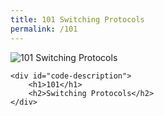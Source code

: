 ```yaml
---
title: 101 Switching Protocols
permalink: /101
---
```

<div class="status-page-container">
<div>
    <img src="https://i.imgur.com/p767VEv.jpg" alt="101 Switching Protocols" />

    <div id="code-description">
        <h1>101</h1>
        <h2>Switching Protocols</h2>
    </div>
</div>
</div>

